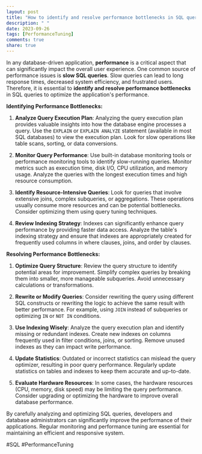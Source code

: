 ```yaml
---
layout: post
title: "How to identify and resolve performance bottlenecks in SQL queries"
description: " "
date: 2023-09-26
tags: [PerformanceTuning]
comments: true
share: true
---
```


In any database-driven application, **performance** is a critical aspect that can significantly impact the overall user experience. One common source of performance issues is **slow SQL queries**. Slow queries can lead to long response times, decreased system efficiency, and frustrated users. Therefore, it is essential to **identify and resolve performance bottlenecks** in SQL queries to optimize the application's performance.

**Identifying Performance Bottlenecks:**

1. **Analyze Query Execution Plan**: Analyzing the query execution plan provides valuable insights into how the database engine processes a query. Use the `EXPLAIN` or `EXPLAIN ANALYZE` statement (available in most SQL databases) to view the execution plan. Look for slow operations like table scans, sorting, or data conversions.

2. **Monitor Query Performance**: Use built-in database monitoring tools or performance monitoring tools to identify slow-running queries. Monitor metrics such as execution time, disk I/O, CPU utilization, and memory usage. Analyze the queries with the longest execution times and high resource consumption.

3. **Identify Resource-Intensive Queries**: Look for queries that involve extensive joins, complex subqueries, or aggregations. These operations usually consume more resources and can be potential bottlenecks. Consider optimizing them using query tuning techniques.

4. **Review Indexing Strategy**: Indexes can significantly enhance query performance by providing faster data access. Analyze the table's indexing strategy and ensure that indexes are appropriately created for frequently used columns in where clauses, joins, and order by clauses.

**Resolving Performance Bottlenecks:**

1. **Optimize Query Structure**: Review the query structure to identify potential areas for improvement. Simplify complex queries by breaking them into smaller, more manageable subqueries. Avoid unnecessary calculations or transformations.

2. **Rewrite or Modify Queries**: Consider rewriting the query using different SQL constructs or rewriting the logic to achieve the same result with better performance. For example, using `JOIN` instead of subqueries or optimizing `IN` or `NOT IN` conditions.

3. **Use Indexing Wisely**: Analyze the query execution plan and identify missing or redundant indexes. Create new indexes on columns frequently used in filter conditions, joins, or sorting. Remove unused indexes as they can impact write performance.

4. **Update Statistics**: Outdated or incorrect statistics can mislead the query optimizer, resulting in poor query performance. Regularly update statistics on tables and indexes to keep them accurate and up-to-date.

5. **Evaluate Hardware Resources**: In some cases, the hardware resources (CPU, memory, disk speed) may be limiting the query performance. Consider upgrading or optimizing the hardware to improve overall database performance.

By carefully analyzing and optimizing SQL queries, developers and database administrators can significantly improve the performance of their applications. Regular monitoring and performance tuning are essential for maintaining an efficient and responsive system.

#SQL #PerformanceTuning